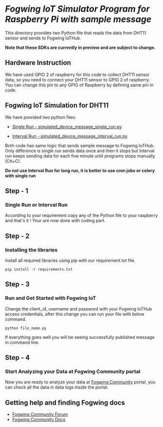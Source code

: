 # *Fogwing IoT Simulator Program for Raspberry Pi with sample message*

This directory provides two Python file that reads the data from DHT11 sensor and sends to Fogwing IoTHub.

**Note that these SDKs are currently in preview and are subject to change.**

## Hardware Instruction
We have used GPIO 2 of raspberry for this code to collect DHT11 sensor data, so you need to connect your DHT11 sensor to GPIO 2 of raspberry. You can change this pin to any GPIO of Raspberry by defining same pin in code.

## Fogwing IoT Simulation for DHT11
We have provided two python files:
* [Single Run - simulated_device_message_single_run.py](https://github.com/factana/fogwing-simulator-for-raspberry-python/blob/master/fw-iothub-sample-message/simulated_device_message_single_run.py)

* [Interval Run - simulated_device_message_interval_run.py](https://github.com/factana/fogwing-simulator-for-raspberry-python/blob/master/fw-iothub-sample-message/simulated_device_message_interval_run.py)

Both code has same logic that sends sample message to Fogwing IoTHub. Only difference is single run sends data once and then it stops but Interval run keeps sending data for each five minute until programs stops manually (Ctl+C).

**Do not use Interval Run for long run, it is better to use cron jobs or celery with single run**

## Step - 1
### Single Run or Interval Run
According to your requirement copy any of the Python file to your raspberry and that's it ! Your are now done with coding part.

## Step - 2
### Installing the libraries
Install all required libraries using pip with our requirement.txt file.
```
pip install -r requirements.txt
```

## Step - 3
### Run and Get Started with Fogwing IoT
Change the client_id, username and password with your Fogwing IoTHub access credentials, after this change you can run your file with below command.
```
python file_name.py
```
If everything goes well you will be seeing successfully published message in command line.

## Step - 4
### Start Analyzing your Data at Fogwing Community portal
Now you are ready to analyze your data at [Fogwing Community](http://community.fogwing.net/) portal, you can check all the data in data logs inside the portal.

## Getting help and finding Fogwing docs
* [Fogwing Community Forum]()
* [Fogwing Community Docs](https://docs.fogwing.io/)
